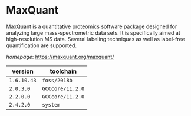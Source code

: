 # MaxQuant

MaxQuant is a quantitative proteomics software package designed for analyzing large  mass-spectrometric data sets. It is specifically aimed at high-resolution MS data. Several labeling  techniques as well as label-free quantification are supported.

*homepage*: <https://maxquant.org/maxquant/>

version | toolchain
--------|----------
``1.6.10.43`` | ``foss/2018b``
``2.0.3.0`` | ``GCCcore/11.2.0``
``2.2.0.0`` | ``GCCcore/11.2.0``
``2.4.2.0`` | ``system``

